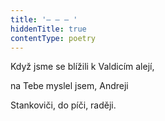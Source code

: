 ```yaml
---
title: '– – – '
hiddenTitle: true
contentType: poetry
---
```


<section>

Když jsme se blížili k Valdicím alejí,

na Tebe myslel jsem, Andreji

Stankoviči, do píči, raději.

</section>
